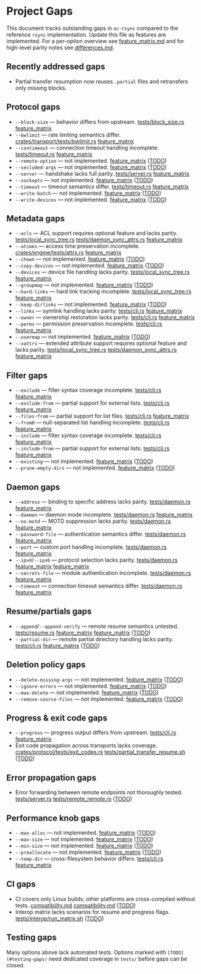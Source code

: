 # Project Gaps

This document tracks outstanding gaps in `oc-rsync` compared to the reference `rsync` implementation. Update this file as features are implemented. For a per-option overview see [feature_matrix.md](feature_matrix.md) and for high-level parity notes see [differences.md](differences.md).

## Recently addressed gaps
- Partial transfer resumption now reuses `.partial` files and retransfers only missing blocks.

## Protocol gaps
- `--block-size` — behavior differs from upstream. [tests/block_size.rs](../tests/block_size.rs) [feature_matrix](feature_matrix.md#L17)
- `--bwlimit` — rate limiting semantics differ. [crates/transport/tests/bwlimit.rs](../crates/transport/tests/bwlimit.rs) [feature_matrix](feature_matrix.md#L19)
 - `--contimeout` — connection timeout handling incomplete. [tests/timeout.rs](../tests/timeout.rs) [feature_matrix](feature_matrix.md#L32)
 - `--remote-option` — not implemented. [feature_matrix](feature_matrix.md#L127) ([TODO](#testing-gaps))
 - `--secluded-args` — not implemented. [feature_matrix](feature_matrix.md#L132) ([TODO](#testing-gaps))
 - `--server` — handshake lacks full parity. [tests/server.rs](../tests/server.rs) [feature_matrix](feature_matrix.md#L134)
 - `--sockopts` — not implemented. [feature_matrix](feature_matrix.md#L137) ([TODO](#testing-gaps))
 - `--timeout` — timeout semantics differ. [tests/timeout.rs](../tests/timeout.rs) [feature_matrix](feature_matrix.md#L147)
 - `--write-batch` — not implemented. [feature_matrix](feature_matrix.md#L155) ([TODO](#testing-gaps))
 - `--write-devices` — not implemented. [feature_matrix](feature_matrix.md#L156) ([TODO](#testing-gaps))

## Metadata gaps
- `--acls` — ACL support requires optional feature and lacks parity. [tests/local_sync_tree.rs](../tests/local_sync_tree.rs) [tests/daemon_sync_attrs.rs](../tests/daemon_sync_attrs.rs) [feature_matrix](feature_matrix.md#L9)
- `--atimes` — access time preservation incomplete. [crates/engine/tests/attrs.rs](../crates/engine/tests/attrs.rs) [feature_matrix](feature_matrix.md#L14)
 - `--chown` — not implemented. [feature_matrix](feature_matrix.md#L25) ([TODO](#testing-gaps))
 - `--copy-devices` — not implemented. [feature_matrix](feature_matrix.md#L35) ([TODO](#testing-gaps))
 - `--devices` — device file handling lacks parity. [tests/local_sync_tree.rs](../tests/local_sync_tree.rs) [feature_matrix](feature_matrix.md#L52)
 - `--groupmap` — not implemented. [feature_matrix](feature_matrix.md#L68) ([TODO](#testing-gaps))
 - `--hard-links` — hard link tracking incomplete. [tests/local_sync_tree.rs](../tests/local_sync_tree.rs) [feature_matrix](feature_matrix.md#L69)
 - `--keep-dirlinks` — not implemented. [feature_matrix](feature_matrix.md#L84) ([TODO](#testing-gaps))
 - `--links` — symlink handling lacks parity. [tests/cli.rs](../tests/cli.rs) [feature_matrix](feature_matrix.md#L86)
 - `--owner` — ownership restoration lacks parity. [tests/cli.rs](../tests/cli.rs) [feature_matrix](feature_matrix.md#L113)
 - `--perms` — permission preservation incomplete. [tests/cli.rs](../tests/cli.rs) [feature_matrix](feature_matrix.md#L117)
 - `--usermap` — not implemented. [feature_matrix](feature_matrix.md#L151) ([TODO](#testing-gaps))
 - `--xattrs` — extended attribute support requires optional feature and lacks parity. [tests/local_sync_tree.rs](../tests/local_sync_tree.rs) [tests/daemon_sync_attrs.rs](../tests/daemon_sync_attrs.rs) [feature_matrix](feature_matrix.md#L157)

## Filter gaps
- `--exclude` — filter syntax coverage incomplete. [tests/cli.rs](../tests/cli.rs) [feature_matrix](feature_matrix.md#L56)
- `--exclude-from` — partial support for external lists. [tests/cli.rs](../tests/cli.rs) [feature_matrix](feature_matrix.md#L57)
- `--files-from` — partial support for list files. [tests/cli.rs](../tests/cli.rs) [feature_matrix](feature_matrix.md#L61)
- `--from0` — null-separated list handling incomplete. [tests/cli.rs](../tests/cli.rs) [feature_matrix](feature_matrix.md#L64)
- `--include` — filter syntax coverage incomplete. [tests/cli.rs](../tests/cli.rs) [feature_matrix](feature_matrix.md#L77)
- `--include-from` — partial support for external lists. [tests/cli.rs](../tests/cli.rs) [feature_matrix](feature_matrix.md#L78)
 - `--existing` — not implemented. [feature_matrix](feature_matrix.md#L59) ([TODO](#testing-gaps))
 - `--prune-empty-dirs` — not implemented. [feature_matrix](feature_matrix.md#L122) ([TODO](#testing-gaps))

## Daemon gaps
- `--address` — binding to specific address lacks parity. [tests/daemon.rs](../tests/daemon.rs) [feature_matrix](feature_matrix.md#L10)
- `--daemon` — daemon mode incomplete. [tests/daemon.rs](../tests/daemon.rs) [feature_matrix](feature_matrix.md#L41)
- `--no-motd` — MOTD suppression lacks parity. [tests/daemon.rs](../tests/daemon.rs) [feature_matrix](feature_matrix.md#L101)
- `--password-file` — authentication semantics differ. [tests/daemon.rs](../tests/daemon.rs) [feature_matrix](feature_matrix.md#L116)
- `--port` — custom port handling incomplete. [tests/daemon.rs](../tests/daemon.rs) [feature_matrix](feature_matrix.md#L118)
- `--ipv4`/`--ipv6` — protocol selection lacks parity. [tests/daemon.rs](../tests/daemon.rs) [feature_matrix](feature_matrix.md#L81) [feature_matrix](feature_matrix.md#L82)
- `--secrets-file` — module authentication incomplete. [tests/daemon.rs](../tests/daemon.rs) [feature_matrix](feature_matrix.md#L133)
- `--timeout` — connection timeout semantics differ. [tests/daemon.rs](../tests/daemon.rs) [feature_matrix](feature_matrix.md#L147)

## Resume/partials gaps
- `--append`/`--append-verify` — remote resume semantics untested. [tests/resume.rs](../tests/resume.rs) [feature_matrix](feature_matrix.md#L11) [feature_matrix](feature_matrix.md#L12) ([TODO](#testing-gaps))
- `--partial-dir` — remote partial directory handling lacks parity. [tests/cli.rs](../tests/cli.rs) [feature_matrix](feature_matrix.md#L118) ([TODO](#testing-gaps))

## Deletion policy gaps
- `--delete-missing-args` — not implemented. [feature_matrix](feature_matrix.md#L51) ([TODO](#testing-gaps))
- `--ignore-errors` — not implemented. [feature_matrix](feature_matrix.md#L73) ([TODO](#testing-gaps))
- `--max-delete` — not implemented. [feature_matrix](feature_matrix.md#L91) ([TODO](#testing-gaps))
- `--remove-source-files` — not implemented. [feature_matrix](feature_matrix.md#L131) ([TODO](#testing-gaps))

## Progress & exit code gaps
- `--progress` — progress output differs from upstream. [tests/cli.rs](../tests/cli.rs) [feature_matrix](feature_matrix.md#L123)
- Exit code propagation across transports lacks coverage. [crates/protocol/tests/exit_codes.rs](../crates/protocol/tests/exit_codes.rs) [tests/partial_transfer_resume.sh](../tests/partial_transfer_resume.sh) ([TODO](#testing-gaps))

## Error propagation gaps
- Error forwarding between remote endpoints not thoroughly tested. [tests/server.rs](../tests/server.rs) [tests/remote_remote.rs](../tests/remote_remote.rs) ([TODO](#testing-gaps))

## Performance knob gaps
- `--max-alloc` — not implemented. [feature_matrix](feature_matrix.md#L90) ([TODO](#testing-gaps))
- `--max-size` — not implemented. [feature_matrix](feature_matrix.md#L92) ([TODO](#testing-gaps))
- `--min-size` — not implemented. [feature_matrix](feature_matrix.md#L93) ([TODO](#testing-gaps))
- `--preallocate` — not implemented. [feature_matrix](feature_matrix.md#L122) ([TODO](#testing-gaps))
- `--temp-dir` — cross-filesystem behavior differs. [tests/cli.rs](../tests/cli.rs) [feature_matrix](feature_matrix.md#L149)

## CI gaps
- CI covers only Linux builds; other platforms are cross-compiled without tests. [compatibility.md](compatibility.md#L11) [compatibility.md](compatibility.md#L13) ([TODO](#testing-gaps))
- Interop matrix lacks scenarios for resume and progress flags. [tests/interop/run_matrix.sh](../tests/interop/run_matrix.sh) ([TODO](#testing-gaps))

## Testing gaps
Many options above lack automated tests. Options marked with `[TODO](#testing-gaps)` need dedicated coverage in `tests/` before gaps can be closed.
